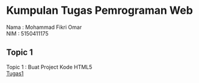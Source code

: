 # Kumpulan Tugas Pemrograman Web
Nama : Mohammad Fikri Omar <br />
NIM  : 5150411175 <br />

## Topic 1
Topic 1 : Buat Project Kode HTML5 <br />
[Tugas1](https://github.com/fikriomar16/tugasproweb/blob/master/topic1/)


